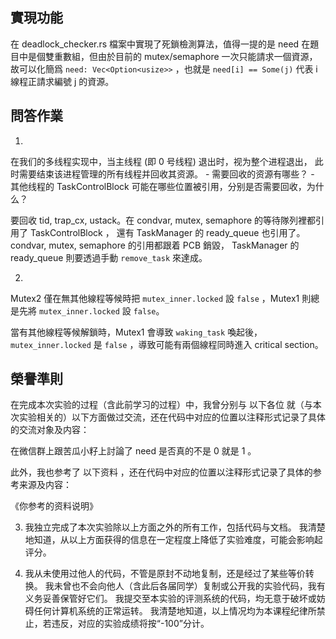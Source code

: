 ## 實現功能

在 deadlock_checker.rs 檔案中實現了死鎖檢測算法，值得一提的是 need 在題目中是個雙重數組，但由於目前的 mutex/semaphore 一次只能請求一個資源，故可以化簡爲 `need: Vec<Option<usize>>` ，也就是 `need[i] == Some(j)` 代表 i 線程正請求編號 j 的資源。

## 問答作業

1.
在我们的多线程实现中，当主线程 (即 0 号线程) 退出时，视为整个进程退出， 此时需要结束该进程管理的所有线程并回收其资源。 - 需要回收的资源有哪些？ - 其他线程的 TaskControlBlock 可能在哪些位置被引用，分别是否需要回收，为什么？

要回收 tid, trap_cx, ustack。在 condvar, mutex, semaphore 的等待隊列裡都引用了 TaskControlBlock ， 還有 TaskManager 的 ready_queue 也引用了。 condvar, mutex, semaphore 的引用都跟着 PCB 銷毀， TaskManager 的 ready_queue 則要透過手動 `remove_task` 來達成。


2.

Mutex2 僅在無其他線程等候時把 `mutex_inner.locked` 設 `false` ，Mutex1 則總是先將 `mutex_inner.locked` 設 `false`。

當有其他線程等候解鎖時，Mutex1 會導致 `waking_task` 喚起後， `mutex_inner.locked` 是 `false` ，導致可能有兩個線程同時進入 critical section。

## 榮譽準則

在完成本次实验的过程（含此前学习的过程）中，我曾分别与 以下各位 就（与本次实验相关的）以下方面做过交流，还在代码中对应的位置以注释形式记录了具体的交流对象及内容：

在微信群上跟苦瓜小籽上討論了 need 是否真的不是 0 就是 1 。

此外，我也参考了 以下资料 ，还在代码中对应的位置以注释形式记录了具体的参考来源及内容：

《你参考的资料说明》

3. 我独立完成了本次实验除以上方面之外的所有工作，包括代码与文档。 我清楚地知道，从以上方面获得的信息在一定程度上降低了实验难度，可能会影响起评分。

4. 我从未使用过他人的代码，不管是原封不动地复制，还是经过了某些等价转换。 我未曾也不会向他人（含此后各届同学）复制或公开我的实验代码，我有义务妥善保管好它们。 我提交至本实验的评测系统的代码，均无意于破坏或妨碍任何计算机系统的正常运转。 我清楚地知道，以上情况均为本课程纪律所禁止，若违反，对应的实验成绩将按“-100”分计。